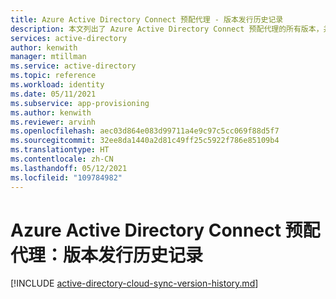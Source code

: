 ```yaml
---
title: Azure Active Directory Connect 预配代理 - 版本发行历史记录
description: 本文列出了 Azure Active Directory Connect 预配代理的所有版本，并介绍了新功能和已修复的问题。
services: active-directory
author: kenwith
manager: mtillman
ms.service: active-directory
ms.topic: reference
ms.workload: identity
ms.date: 05/11/2021
ms.subservice: app-provisioning
ms.author: kenwith
ms.reviewer: arvinh
ms.openlocfilehash: aec03d864e083d99711a4e9c97c5cc069f88d5f7
ms.sourcegitcommit: 32ee8da1440a2d81c49ff25c5922f786e85109b4
ms.translationtype: HT
ms.contentlocale: zh-CN
ms.lasthandoff: 05/12/2021
ms.locfileid: "109784982"
---
```

# <a name="azure-active-directory-connect-provisioning-agent-version-release-history"></a>Azure Active Directory Connect 预配代理：版本发行历史记录

[!INCLUDE [active-directory-cloud-sync-version-history.md](../../../includes/active-directory-cloud-sync-version-history.md)]
